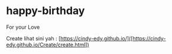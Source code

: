 # happy-birthday
For your Love


Create lihat sini yah : [https://cindy-edy.github.io/]([https://cindy-edy.github.io/Create/create.html])



